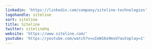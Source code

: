 ```yaml
---
linkedin: 'https://linkedin.com/company/siteline-technologies'
logohandle: siteline
sort: siteline
title: Siteline
twitter: sitelinehq
website: 'https://www.siteline.com/'
youtube: 'https://youtube.com/watch?v=uIeW16o9msU?autoplay=1'
---
```

